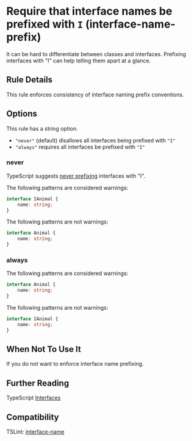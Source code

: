 # Require that interface names be prefixed with `I` (interface-name-prefix)

It can be hard to differentiate between classes and interfaces.
Prefixing interfaces with "I" can help telling them apart at a glance.

## Rule Details

This rule enforces consistency of interface naming prefix conventions.

## Options

This rule has a string option.

-   `"never"` (default) disallows all interfaces being prefixed with `"I"`
-   `"always"` requires all interfaces be prefixed with `"I"`

### never

TypeScript suggests [never prefixing](https://github.com/Microsoft/TypeScript/wiki/Coding-guidelines#names) interfaces with "I".

The following patterns are considered warnings:

```ts
interface IAnimal {
    name: string;
}
```

The following patterns are not warnings:

```ts
interface Animal {
    name: string;
}
```

### always

The following patterns are considered warnings:

```ts
interface Animal {
    name: string;
}
```

The following patterns are not warnings:

```ts
interface IAnimal {
    name: string;
}
```

## When Not To Use It

If you do not want to enforce interface name prefixing.

## Further Reading

TypeScript [Interfaces](https://www.typescriptlang.org/docs/handbook/interfaces.html)

## Compatibility

TSLint: [interface-name](https://palantir.github.io/tslint/rules/interface-name/)

